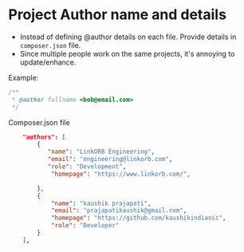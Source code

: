 # Project Author name and details

* Instead of defining @author details on each file. Provide details in `composer.json` file.
* Since multiple people work on the same projects, it's annoying to update/enhance.

Example:
```php
/**
 * @author fullname <bob@email.com>
 */
```
Composer.json file
```json
    "authors": [
        {
           "name": "LinkORB Engineering",
           "email": "engineering@linkorb.com",
           "role": "Development",
            "homepage": "https://www.linkorb.com/",

        },
        {
            "name": "kaushik prajapati",
            "email": "prajapatikaushik@gmail.com",
            "homepage": "https://github.com/kaushikindianic",
            "role": "Developer"
        }
    ],
```

